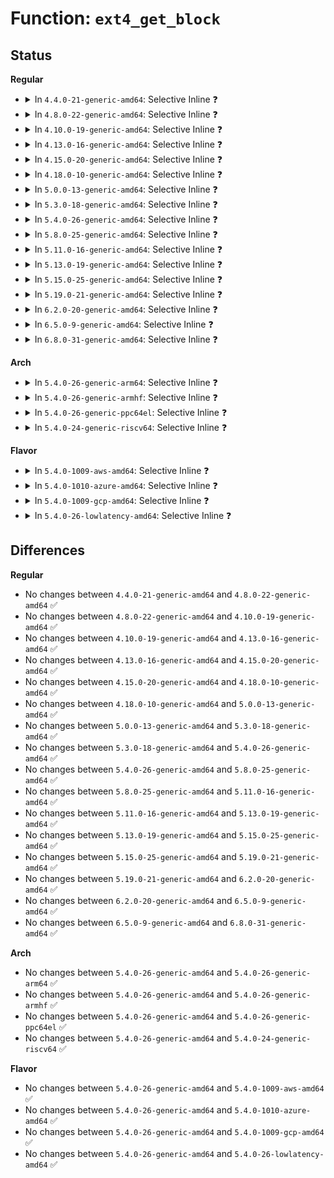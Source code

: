 # Function: <code>ext4_get_block</code>

## Status
<b>Regular</b>
<ul>
<li>
<details>
<summary>In <code>4.4.0-21-generic-amd64</code>: Selective Inline ❓</summary>

```c
int ext4_get_block(struct inode * inode, sector_t iblock, struct buffer_head * bh, int create)
```

```json
{
  "name": "ext4_get_block",
  "collision_type": "Unique Global",
  "inline_type": "Selective",
  "funcs": [
    {
      "addr": 18446744071581569296,
      "name": "ext4_get_block",
      "external": true,
      "loc": "fs/ext4/inode.c:745",
      "file": "fs/ext4/inode.c",
      "inline": "not declared, inlined",
      "caller_inline": [
        "fs/ext4/inode.c:ext4_block_zero_page_range"
      ],
      "caller_func": [
        "fs/ext4/move_extent.c:move_extent_per_page",
        "fs/ext4/move_extent.c:move_extent_per_page"
      ]
    }
  ],
  "symbols": [
    {
      "addr": 18446744071581569296,
      "name": "ext4_get_block",
      "section": ".text",
      "bind": "STB_GLOBAL",
      "size": 24
    }
  ]
}
```
</details>
</li>
<li>
<details>
<summary>In <code>4.8.0-22-generic-amd64</code>: Selective Inline ❓</summary>

```c
int ext4_get_block(struct inode * inode, sector_t iblock, struct buffer_head * bh, int create)
```

```json
{
  "name": "ext4_get_block",
  "collision_type": "Unique Global",
  "inline_type": "Selective",
  "funcs": [
    {
      "addr": 18446744071581755092,
      "name": "ext4_get_block",
      "external": true,
      "loc": "fs/ext4/inode.c:766",
      "file": "fs/ext4/inode.c",
      "inline": "not declared, inlined",
      "caller_inline": [
        "fs/ext4/inode.c:ext4_block_zero_page_range"
      ],
      "caller_func": [
        "fs/ext4/move_extent.c:move_extent_per_page",
        "fs/ext4/move_extent.c:move_extent_per_page"
      ]
    }
  ],
  "symbols": [
    {
      "addr": 18446744071581754112,
      "name": "ext4_get_block",
      "section": ".text",
      "bind": "STB_GLOBAL",
      "size": 24
    }
  ]
}
```
</details>
</li>
<li>
<details>
<summary>In <code>4.10.0-19-generic-amd64</code>: Selective Inline ❓</summary>

```c
int ext4_get_block(struct inode * inode, sector_t iblock, struct buffer_head * bh, int create)
```

```json
{
  "name": "ext4_get_block",
  "collision_type": "Unique Global",
  "inline_type": "Selective",
  "funcs": [
    {
      "addr": 18446744071581843229,
      "name": "ext4_get_block",
      "external": true,
      "loc": "fs/ext4/inode.c:780",
      "file": "fs/ext4/inode.c",
      "inline": "not declared, inlined",
      "caller_inline": [
        "fs/ext4/inode.c:ext4_block_zero_page_range"
      ],
      "caller_func": [
        "fs/ext4/move_extent.c:move_extent_per_page",
        "fs/ext4/move_extent.c:move_extent_per_page"
      ]
    }
  ],
  "symbols": [
    {
      "addr": 18446744071581842272,
      "name": "ext4_get_block",
      "section": ".text",
      "bind": "STB_GLOBAL",
      "size": 24
    }
  ]
}
```
</details>
</li>
<li>
<details>
<summary>In <code>4.13.0-16-generic-amd64</code>: Selective Inline ❓</summary>

```c
int ext4_get_block(struct inode * inode, sector_t iblock, struct buffer_head * bh, int create)
```

```json
{
  "name": "ext4_get_block",
  "collision_type": "Unique Global",
  "inline_type": "Selective",
  "funcs": [
    {
      "addr": 18446744071581992927,
      "name": "ext4_get_block",
      "external": true,
      "loc": "fs/ext4/inode.c:786",
      "file": "fs/ext4/inode.c",
      "inline": "not declared, inlined",
      "caller_inline": [
        "fs/ext4/inode.c:ext4_block_zero_page_range"
      ],
      "caller_func": [
        "fs/ext4/move_extent.c:move_extent_per_page",
        "fs/ext4/move_extent.c:move_extent_per_page"
      ]
    }
  ],
  "symbols": [
    {
      "addr": 18446744071581991936,
      "name": "ext4_get_block",
      "section": ".text",
      "bind": "STB_GLOBAL",
      "size": 24
    }
  ]
}
```
</details>
</li>
<li>
<details>
<summary>In <code>4.15.0-20-generic-amd64</code>: Selective Inline ❓</summary>

```c
int ext4_get_block(struct inode * inode, sector_t iblock, struct buffer_head * bh, int create)
```

```json
{
  "name": "ext4_get_block",
  "collision_type": "Unique Global",
  "inline_type": "Selective",
  "funcs": [
    {
      "addr": 18446744071582142516,
      "name": "ext4_get_block",
      "external": true,
      "loc": "fs/ext4/inode.c:796",
      "file": "fs/ext4/inode.c",
      "inline": "not declared, inlined",
      "caller_inline": [
        "fs/ext4/inode.c:ext4_block_zero_page_range"
      ],
      "caller_func": [
        "fs/ext4/move_extent.c:move_extent_per_page",
        "fs/ext4/move_extent.c:move_extent_per_page"
      ]
    }
  ],
  "symbols": [
    {
      "addr": 18446744071582141472,
      "name": "ext4_get_block",
      "section": ".text",
      "bind": "STB_GLOBAL",
      "size": 24
    }
  ]
}
```
</details>
</li>
<li>
<details>
<summary>In <code>4.18.0-10-generic-amd64</code>: Selective Inline ❓</summary>

```c
int ext4_get_block(struct inode * inode, sector_t iblock, struct buffer_head * bh, int create)
```

```json
{
  "name": "ext4_get_block",
  "collision_type": "Unique Global",
  "inline_type": "Selective",
  "funcs": [
    {
      "addr": 18446744071582331527,
      "name": "ext4_get_block",
      "external": true,
      "loc": "fs/ext4/inode.c:797",
      "file": "fs/ext4/inode.c",
      "inline": "not declared, inlined",
      "caller_inline": [
        "fs/ext4/inode.c:ext4_block_zero_page_range"
      ],
      "caller_func": [
        "fs/ext4/move_extent.c:move_extent_per_page",
        "fs/ext4/move_extent.c:move_extent_per_page"
      ]
    }
  ],
  "symbols": [
    {
      "addr": 18446744071582330480,
      "name": "ext4_get_block",
      "section": ".text",
      "bind": "STB_GLOBAL",
      "size": 24
    }
  ]
}
```
</details>
</li>
<li>
<details>
<summary>In <code>5.0.0-13-generic-amd64</code>: Selective Inline ❓</summary>

```c
int ext4_get_block(struct inode * inode, sector_t iblock, struct buffer_head * bh, int create)
```

```json
{
  "name": "ext4_get_block",
  "collision_type": "Unique Global",
  "inline_type": "Selective",
  "funcs": [
    {
      "addr": 18446744071582430132,
      "name": "ext4_get_block",
      "external": true,
      "loc": "fs/ext4/inode.c:797",
      "file": "fs/ext4/inode.c",
      "inline": "not declared, inlined",
      "caller_inline": [
        "fs/ext4/inode.c:ext4_block_zero_page_range"
      ],
      "caller_func": [
        "fs/ext4/move_extent.c:move_extent_per_page",
        "fs/ext4/move_extent.c:move_extent_per_page"
      ]
    }
  ],
  "symbols": [
    {
      "addr": 18446744071582429088,
      "name": "ext4_get_block",
      "section": ".text",
      "bind": "STB_GLOBAL",
      "size": 24
    }
  ]
}
```
</details>
</li>
<li>
<details>
<summary>In <code>5.3.0-18-generic-amd64</code>: Selective Inline ❓</summary>

```c
int ext4_get_block(struct inode * inode, sector_t iblock, struct buffer_head * bh, int create)
```

```json
{
  "name": "ext4_get_block",
  "collision_type": "Unique Global",
  "inline_type": "Selective",
  "funcs": [
    {
      "addr": 18446744071582599375,
      "name": "ext4_get_block",
      "external": true,
      "loc": "fs/ext4/inode.c:805",
      "file": "fs/ext4/inode.c",
      "inline": "not declared, inlined",
      "caller_inline": [
        "fs/ext4/inode.c:__ext4_block_zero_page_range"
      ],
      "caller_func": [
        "fs/ext4/move_extent.c:move_extent_per_page",
        "fs/ext4/move_extent.c:mext_page_mkuptodate"
      ]
    }
  ],
  "symbols": [
    {
      "addr": 18446744071582598352,
      "name": "ext4_get_block",
      "section": ".text",
      "bind": "STB_GLOBAL",
      "size": 24
    }
  ]
}
```
</details>
</li>
<li>
<details>
<summary>In <code>5.4.0-26-generic-amd64</code>: Selective Inline ❓</summary>

```c
int ext4_get_block(struct inode * inode, sector_t iblock, struct buffer_head * bh, int create)
```

```json
{
  "name": "ext4_get_block",
  "collision_type": "Unique Global",
  "inline_type": "Selective",
  "funcs": [
    {
      "addr": 18446744071582700111,
      "name": "ext4_get_block",
      "external": true,
      "loc": "fs/ext4/inode.c:814",
      "file": "fs/ext4/inode.c",
      "inline": "not declared, inlined",
      "caller_inline": [
        "fs/ext4/inode.c:__ext4_block_zero_page_range"
      ],
      "caller_func": [
        "fs/ext4/move_extent.c:move_extent_per_page",
        "fs/ext4/move_extent.c:mext_page_mkuptodate"
      ]
    }
  ],
  "symbols": [
    {
      "addr": 18446744071582699088,
      "name": "ext4_get_block",
      "section": ".text",
      "bind": "STB_GLOBAL",
      "size": 24
    }
  ]
}
```
</details>
</li>
<li>
<details>
<summary>In <code>5.8.0-25-generic-amd64</code>: Selective Inline ❓</summary>

```c
int ext4_get_block(struct inode * inode, sector_t iblock, struct buffer_head * bh, int create)
```

```json
{
  "name": "ext4_get_block",
  "collision_type": "Unique Global",
  "inline_type": "Selective",
  "funcs": [
    {
      "addr": 18446744071583011458,
      "name": "ext4_get_block",
      "external": true,
      "loc": "fs/ext4/inode.c:793",
      "file": "fs/ext4/inode.c",
      "inline": "not declared, inlined",
      "caller_inline": [
        "fs/ext4/inode.c:__ext4_block_zero_page_range"
      ],
      "caller_func": [
        "fs/ext4/move_extent.c:mext_page_mkuptodate"
      ]
    }
  ],
  "symbols": [
    {
      "addr": 18446744071583011008,
      "name": "ext4_get_block",
      "section": ".text",
      "bind": "STB_GLOBAL",
      "size": 24
    }
  ]
}
```
</details>
</li>
<li>
<details>
<summary>In <code>5.11.0-16-generic-amd64</code>: Selective Inline ❓</summary>

```c
int ext4_get_block(struct inode * inode, sector_t iblock, struct buffer_head * bh, int create)
```

```json
{
  "name": "ext4_get_block",
  "collision_type": "Unique Global",
  "inline_type": "Selective",
  "funcs": [
    {
      "addr": 18446744071583086924,
      "name": "ext4_get_block",
      "external": true,
      "loc": "fs/ext4/inode.c:807",
      "file": "fs/ext4/inode.c",
      "inline": "not declared, inlined",
      "caller_inline": [
        "fs/ext4/inode.c:__ext4_block_zero_page_range"
      ],
      "caller_func": [
        "fs/ext4/move_extent.c:mext_page_mkuptodate"
      ]
    }
  ],
  "symbols": [
    {
      "addr": 18446744071583086480,
      "name": "ext4_get_block",
      "section": ".text",
      "bind": "STB_GLOBAL",
      "size": 24
    }
  ]
}
```
</details>
</li>
<li>
<details>
<summary>In <code>5.13.0-19-generic-amd64</code>: Selective Inline ❓</summary>

```c
int ext4_get_block(struct inode * inode, sector_t iblock, struct buffer_head * bh, int create)
```

```json
{
  "name": "ext4_get_block",
  "collision_type": "Unique Global",
  "inline_type": "Selective",
  "funcs": [
    {
      "addr": 18446744071583111967,
      "name": "ext4_get_block",
      "external": true,
      "loc": "fs/ext4/inode.c:808",
      "file": "fs/ext4/inode.c",
      "inline": "not declared, inlined",
      "caller_inline": [
        "fs/ext4/inode.c:__ext4_block_zero_page_range"
      ],
      "caller_func": [
        "fs/ext4/move_extent.c:mext_page_mkuptodate"
      ]
    }
  ],
  "symbols": [
    {
      "addr": 18446744071583111488,
      "name": "ext4_get_block",
      "section": ".text",
      "bind": "STB_GLOBAL",
      "size": 24
    }
  ]
}
```
</details>
</li>
<li>
<details>
<summary>In <code>5.15.0-25-generic-amd64</code>: Selective Inline ❓</summary>

```c
int ext4_get_block(struct inode * inode, sector_t iblock, struct buffer_head * bh, int create)
```

```json
{
  "name": "ext4_get_block",
  "collision_type": "Unique Global",
  "inline_type": "Selective",
  "funcs": [
    {
      "addr": 18446744071583451617,
      "name": "ext4_get_block",
      "external": true,
      "loc": "fs/ext4/inode.c:808",
      "file": "fs/ext4/inode.c",
      "inline": "not declared, inlined",
      "caller_inline": [
        "fs/ext4/inode.c:__ext4_block_zero_page_range"
      ],
      "caller_func": [
        "fs/ext4/move_extent.c:mext_page_mkuptodate"
      ]
    }
  ],
  "symbols": [
    {
      "addr": 18446744071583451120,
      "name": "ext4_get_block",
      "section": ".text",
      "bind": "STB_GLOBAL",
      "size": 24
    }
  ]
}
```
</details>
</li>
<li>
<details>
<summary>In <code>5.19.0-21-generic-amd64</code>: Selective Inline ❓</summary>

```c
int ext4_get_block(struct inode * inode, sector_t iblock, struct buffer_head * bh, int create)
```

```json
{
  "name": "ext4_get_block",
  "collision_type": "Unique Global",
  "inline_type": "Selective",
  "funcs": [
    {
      "addr": 18446744071583973254,
      "name": "ext4_get_block",
      "external": true,
      "loc": "fs/ext4/inode.c:816",
      "file": "fs/ext4/inode.c",
      "inline": "not declared, inlined",
      "caller_inline": [
        "fs/ext4/inode.c:__ext4_block_zero_page_range"
      ],
      "caller_func": [
        "fs/ext4/move_extent.c:mext_page_mkuptodate"
      ]
    }
  ],
  "symbols": [
    {
      "addr": 18446744071583972848,
      "name": "ext4_get_block",
      "section": ".text",
      "bind": "STB_GLOBAL",
      "size": 36
    }
  ]
}
```
</details>
</li>
<li>
<details>
<summary>In <code>6.2.0-20-generic-amd64</code>: Selective Inline ❓</summary>

```c
int ext4_get_block(struct inode * inode, sector_t iblock, struct buffer_head * bh, int create)
```

```json
{
  "name": "ext4_get_block",
  "collision_type": "Unique Global",
  "inline_type": "Selective",
  "funcs": [
    {
      "addr": 18446744071584601372,
      "name": "ext4_get_block",
      "external": true,
      "loc": "fs/ext4/inode.c:822",
      "file": "fs/ext4/inode.c",
      "inline": "not declared, inlined",
      "caller_inline": [
        "fs/ext4/inode.c:__ext4_block_zero_page_range"
      ],
      "caller_func": [
        "fs/ext4/move_extent.c:mext_page_mkuptodate"
      ]
    }
  ],
  "symbols": [
    {
      "addr": 18446744071584600848,
      "name": "ext4_get_block",
      "section": ".text",
      "bind": "STB_GLOBAL",
      "size": 36
    }
  ]
}
```
</details>
</li>
<li>
<details>
<summary>In <code>6.5.0-9-generic-amd64</code>: Selective Inline ❓</summary>

```c
int ext4_get_block(struct inode * inode, sector_t iblock, struct buffer_head * bh, int create)
```

```json
{
  "name": "ext4_get_block",
  "collision_type": "Unique Global",
  "inline_type": "Selective",
  "funcs": [
    {
      "addr": 18446744071584827706,
      "name": "ext4_get_block",
      "external": true,
      "loc": "fs/ext4/inode.c:777",
      "file": "fs/ext4/inode.c",
      "inline": "not declared, inlined",
      "caller_inline": [
        "fs/ext4/inode.c:__ext4_block_zero_page_range"
      ],
      "caller_func": [
        "fs/ext4/move_extent.c:mext_page_mkuptodate"
      ]
    }
  ],
  "symbols": [
    {
      "addr": 18446744071584827072,
      "name": "ext4_get_block",
      "section": ".text",
      "bind": "STB_GLOBAL",
      "size": 36
    }
  ]
}
```
</details>
</li>
<li>
<details>
<summary>In <code>6.8.0-31-generic-amd64</code>: Selective Inline ❓</summary>

```c
int ext4_get_block(struct inode * inode, sector_t iblock, struct buffer_head * bh, int create)
```

```json
{
  "name": "ext4_get_block",
  "collision_type": "Unique Global",
  "inline_type": "Selective",
  "funcs": [
    {
      "addr": 18446744071585060730,
      "name": "ext4_get_block",
      "external": true,
      "loc": "fs/ext4/inode.c:779",
      "file": "fs/ext4/inode.c",
      "inline": "not declared, inlined",
      "caller_inline": [
        "fs/ext4/inode.c:__ext4_block_zero_page_range"
      ],
      "caller_func": [
        "fs/ext4/move_extent.c:mext_page_mkuptodate"
      ]
    }
  ],
  "symbols": [
    {
      "addr": 18446744071585060048,
      "name": "ext4_get_block",
      "section": ".text",
      "bind": "STB_GLOBAL",
      "size": 36
    }
  ]
}
```
</details>
</li>
</ul>
<b>Arch</b>
<ul>
<li>
<details>
<summary>In <code>5.4.0-26-generic-arm64</code>: Selective Inline ❓</summary>

```c
int ext4_get_block(struct inode * inode, sector_t iblock, struct buffer_head * bh, int create)
```

```json
{
  "name": "ext4_get_block",
  "collision_type": "Unique Global",
  "inline_type": "Selective",
  "funcs": [
    {
      "addr": 18446603336494356816,
      "name": "ext4_get_block",
      "external": true,
      "loc": "fs/ext4/inode.c:814",
      "file": "fs/ext4/inode.c",
      "inline": "not declared, inlined",
      "caller_inline": [
        "fs/ext4/inode.c:__ext4_block_zero_page_range"
      ],
      "caller_func": [
        "fs/ext4/move_extent.c:move_extent_per_page",
        "fs/ext4/move_extent.c:mext_page_mkuptodate"
      ]
    }
  ],
  "symbols": [
    {
      "addr": 18446603336494355880,
      "name": "ext4_get_block",
      "section": ".text",
      "bind": "STB_GLOBAL",
      "size": 80
    }
  ]
}
```
</details>
</li>
<li>
<details>
<summary>In <code>5.4.0-26-generic-armhf</code>: Selective Inline ❓</summary>

```c
int ext4_get_block(struct inode * inode, sector_t iblock, struct buffer_head * bh, int create)
```

```json
{
  "name": "ext4_get_block",
  "collision_type": "Unique Global",
  "inline_type": "Selective",
  "funcs": [
    {
      "addr": 3227790024,
      "name": "ext4_get_block",
      "external": true,
      "loc": "fs/ext4/inode.c:814",
      "file": "fs/ext4/inode.c",
      "inline": "not declared, inlined",
      "caller_inline": [
        "fs/ext4/inode.c:__ext4_block_zero_page_range"
      ],
      "caller_func": [
        "fs/ext4/move_extent.c:move_extent_per_page",
        "fs/ext4/move_extent.c:mext_page_mkuptodate"
      ]
    }
  ],
  "symbols": [
    {
      "addr": 3227789148,
      "name": "ext4_get_block",
      "section": ".text",
      "bind": "STB_GLOBAL",
      "size": 60
    }
  ]
}
```
</details>
</li>
<li>
<details>
<summary>In <code>5.4.0-26-generic-ppc64el</code>: Selective Inline ❓</summary>

```c
int ext4_get_block(struct inode * inode, sector_t iblock, struct buffer_head * bh, int create)
```

```json
{
  "name": "ext4_get_block",
  "collision_type": "Unique Global",
  "inline_type": "Selective",
  "funcs": [
    {
      "addr": 13835058055288086640,
      "name": "ext4_get_block",
      "external": true,
      "loc": "fs/ext4/inode.c:814",
      "file": "fs/ext4/inode.c",
      "inline": "not declared, inlined",
      "caller_inline": [
        "fs/ext4/inode.c:__ext4_block_zero_page_range"
      ],
      "caller_func": [
        "fs/ext4/move_extent.c:move_extent_per_page",
        "fs/ext4/move_extent.c:mext_page_mkuptodate"
      ]
    }
  ],
  "symbols": [
    {
      "addr": 13835058055288085664,
      "name": "ext4_get_block",
      "section": ".text",
      "bind": "STB_GLOBAL",
      "size": 32
    }
  ]
}
```
</details>
</li>
<li>
<details>
<summary>In <code>5.4.0-24-generic-riscv64</code>: Selective Inline ❓</summary>

```c
int ext4_get_block(struct inode * inode, sector_t iblock, struct buffer_head * bh, int create)
```

```json
{
  "name": "ext4_get_block",
  "collision_type": "Unique Global",
  "inline_type": "Selective",
  "funcs": [
    {
      "addr": 18446743936273786108,
      "name": "ext4_get_block",
      "external": true,
      "loc": "fs/ext4/inode.c:814",
      "file": "fs/ext4/inode.c",
      "inline": "not declared, inlined",
      "caller_inline": [
        "fs/ext4/inode.c:__ext4_block_zero_page_range"
      ],
      "caller_func": [
        "fs/ext4/move_extent.c:move_extent_per_page",
        "fs/ext4/move_extent.c:mext_page_mkuptodate"
      ]
    }
  ],
  "symbols": [
    {
      "addr": 18446743936273785426,
      "name": "ext4_get_block",
      "section": ".text",
      "bind": "STB_GLOBAL",
      "size": 68
    }
  ]
}
```
</details>
</li>
</ul>
<b>Flavor</b>
<ul>
<li>
<details>
<summary>In <code>5.4.0-1009-aws-amd64</code>: Selective Inline ❓</summary>

```c
int ext4_get_block(struct inode * inode, sector_t iblock, struct buffer_head * bh, int create)
```

```json
{
  "name": "ext4_get_block",
  "collision_type": "Unique Global",
  "inline_type": "Selective",
  "funcs": [
    {
      "addr": 18446744071582668847,
      "name": "ext4_get_block",
      "external": true,
      "loc": "fs/ext4/inode.c:814",
      "file": "fs/ext4/inode.c",
      "inline": "not declared, inlined",
      "caller_inline": [
        "fs/ext4/inode.c:__ext4_block_zero_page_range"
      ],
      "caller_func": [
        "fs/ext4/move_extent.c:move_extent_per_page",
        "fs/ext4/move_extent.c:mext_page_mkuptodate"
      ]
    }
  ],
  "symbols": [
    {
      "addr": 18446744071582667824,
      "name": "ext4_get_block",
      "section": ".text",
      "bind": "STB_GLOBAL",
      "size": 24
    }
  ]
}
```
</details>
</li>
<li>
<details>
<summary>In <code>5.4.0-1010-azure-amd64</code>: Selective Inline ❓</summary>

```c
int ext4_get_block(struct inode * inode, sector_t iblock, struct buffer_head * bh, int create)
```

```json
{
  "name": "ext4_get_block",
  "collision_type": "Unique Global",
  "inline_type": "Selective",
  "funcs": [
    {
      "addr": 18446744071582606015,
      "name": "ext4_get_block",
      "external": true,
      "loc": "fs/ext4/inode.c:814",
      "file": "fs/ext4/inode.c",
      "inline": "not declared, inlined",
      "caller_inline": [
        "fs/ext4/inode.c:__ext4_block_zero_page_range"
      ],
      "caller_func": [
        "fs/ext4/move_extent.c:move_extent_per_page",
        "fs/ext4/move_extent.c:mext_page_mkuptodate"
      ]
    }
  ],
  "symbols": [
    {
      "addr": 18446744071582604992,
      "name": "ext4_get_block",
      "section": ".text",
      "bind": "STB_GLOBAL",
      "size": 24
    }
  ]
}
```
</details>
</li>
<li>
<details>
<summary>In <code>5.4.0-1009-gcp-amd64</code>: Selective Inline ❓</summary>

```c
int ext4_get_block(struct inode * inode, sector_t iblock, struct buffer_head * bh, int create)
```

```json
{
  "name": "ext4_get_block",
  "collision_type": "Unique Global",
  "inline_type": "Selective",
  "funcs": [
    {
      "addr": 18446744071582658703,
      "name": "ext4_get_block",
      "external": true,
      "loc": "fs/ext4/inode.c:814",
      "file": "fs/ext4/inode.c",
      "inline": "not declared, inlined",
      "caller_inline": [
        "fs/ext4/inode.c:__ext4_block_zero_page_range"
      ],
      "caller_func": [
        "fs/ext4/move_extent.c:move_extent_per_page",
        "fs/ext4/move_extent.c:mext_page_mkuptodate"
      ]
    }
  ],
  "symbols": [
    {
      "addr": 18446744071582657680,
      "name": "ext4_get_block",
      "section": ".text",
      "bind": "STB_GLOBAL",
      "size": 24
    }
  ]
}
```
</details>
</li>
<li>
<details>
<summary>In <code>5.4.0-26-lowlatency-amd64</code>: Selective Inline ❓</summary>

```c
int ext4_get_block(struct inode * inode, sector_t iblock, struct buffer_head * bh, int create)
```

```json
{
  "name": "ext4_get_block",
  "collision_type": "Unique Global",
  "inline_type": "Selective",
  "funcs": [
    {
      "addr": 18446744071582742383,
      "name": "ext4_get_block",
      "external": true,
      "loc": "fs/ext4/inode.c:814",
      "file": "fs/ext4/inode.c",
      "inline": "not declared, inlined",
      "caller_inline": [
        "fs/ext4/inode.c:__ext4_block_zero_page_range"
      ],
      "caller_func": [
        "fs/ext4/move_extent.c:move_extent_per_page",
        "fs/ext4/move_extent.c:mext_page_mkuptodate"
      ]
    }
  ],
  "symbols": [
    {
      "addr": 18446744071582741360,
      "name": "ext4_get_block",
      "section": ".text",
      "bind": "STB_GLOBAL",
      "size": 24
    }
  ]
}
```
</details>
</li>
</ul>

## Differences
<b>Regular</b>
<ul>
<li>
No changes between <code>4.4.0-21-generic-amd64</code> and <code>4.8.0-22-generic-amd64</code> ✅
</li>
<li>
No changes between <code>4.8.0-22-generic-amd64</code> and <code>4.10.0-19-generic-amd64</code> ✅
</li>
<li>
No changes between <code>4.10.0-19-generic-amd64</code> and <code>4.13.0-16-generic-amd64</code> ✅
</li>
<li>
No changes between <code>4.13.0-16-generic-amd64</code> and <code>4.15.0-20-generic-amd64</code> ✅
</li>
<li>
No changes between <code>4.15.0-20-generic-amd64</code> and <code>4.18.0-10-generic-amd64</code> ✅
</li>
<li>
No changes between <code>4.18.0-10-generic-amd64</code> and <code>5.0.0-13-generic-amd64</code> ✅
</li>
<li>
No changes between <code>5.0.0-13-generic-amd64</code> and <code>5.3.0-18-generic-amd64</code> ✅
</li>
<li>
No changes between <code>5.3.0-18-generic-amd64</code> and <code>5.4.0-26-generic-amd64</code> ✅
</li>
<li>
No changes between <code>5.4.0-26-generic-amd64</code> and <code>5.8.0-25-generic-amd64</code> ✅
</li>
<li>
No changes between <code>5.8.0-25-generic-amd64</code> and <code>5.11.0-16-generic-amd64</code> ✅
</li>
<li>
No changes between <code>5.11.0-16-generic-amd64</code> and <code>5.13.0-19-generic-amd64</code> ✅
</li>
<li>
No changes between <code>5.13.0-19-generic-amd64</code> and <code>5.15.0-25-generic-amd64</code> ✅
</li>
<li>
No changes between <code>5.15.0-25-generic-amd64</code> and <code>5.19.0-21-generic-amd64</code> ✅
</li>
<li>
No changes between <code>5.19.0-21-generic-amd64</code> and <code>6.2.0-20-generic-amd64</code> ✅
</li>
<li>
No changes between <code>6.2.0-20-generic-amd64</code> and <code>6.5.0-9-generic-amd64</code> ✅
</li>
<li>
No changes between <code>6.5.0-9-generic-amd64</code> and <code>6.8.0-31-generic-amd64</code> ✅
</li>
</ul>
<b>Arch</b>
<ul>
<li>
No changes between <code>5.4.0-26-generic-amd64</code> and <code>5.4.0-26-generic-arm64</code> ✅
</li>
<li>
No changes between <code>5.4.0-26-generic-amd64</code> and <code>5.4.0-26-generic-armhf</code> ✅
</li>
<li>
No changes between <code>5.4.0-26-generic-amd64</code> and <code>5.4.0-26-generic-ppc64el</code> ✅
</li>
<li>
No changes between <code>5.4.0-26-generic-amd64</code> and <code>5.4.0-24-generic-riscv64</code> ✅
</li>
</ul>
<b>Flavor</b>
<ul>
<li>
No changes between <code>5.4.0-26-generic-amd64</code> and <code>5.4.0-1009-aws-amd64</code> ✅
</li>
<li>
No changes between <code>5.4.0-26-generic-amd64</code> and <code>5.4.0-1010-azure-amd64</code> ✅
</li>
<li>
No changes between <code>5.4.0-26-generic-amd64</code> and <code>5.4.0-1009-gcp-amd64</code> ✅
</li>
<li>
No changes between <code>5.4.0-26-generic-amd64</code> and <code>5.4.0-26-lowlatency-amd64</code> ✅
</li>
</ul>

